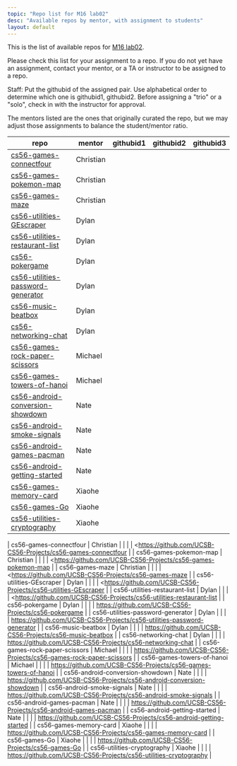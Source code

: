 ```yaml
---
topic: "Repo list for M16 lab02"
desc: "Available repos by mentor, with assignment to students"
layout: default
---
```


This is the list of available repos for [M16 lab02](/lab/lab02).

Please check this list for your assignment to a repo.   If you do not yet have an assignment, 
contact your mentor, or a TA or instructor to be assigned to a repo.

Staff: Put the githubid of the assigned pair.   Use alphabetical order to determine which one is githubid1, githubid2.  Before assigning
a "trio" or a "solo", check in with the instructor for approval.

The mentors listed are the ones that originally curated the repo, but we may adjust those assignments to balance the student/mentor
ratio.

| repo | mentor | githubid1 | githubid2 | githubid3 |
|------|--------|-----------|-----------|-----------|
| [cs56-games-connectfour](https://github.com/UCSB-CS56-Projects/cs56-games-connectfour) | Christian |    |    |    | 
| [cs56-games-pokemon-map](https://github.com/UCSB-CS56-Projects/cs56-games-pokemon-map) | Christian |    |    |    | 
| [cs56-games-maze](https://github.com/UCSB-CS56-Projects/cs56-games-maze) | Christian |    |    |    | 
| [cs56-utilities-GEscraper](https://github.com/UCSB-CS56-Projects/cs56-utilities-GEscraper) | Dylan |    |    |    | 
| [cs56-utilities-restaurant-list](https://github.com/UCSB-CS56-Projects/cs56-utilities-restaurant-list) | Dylan |    |    |    | 
| [cs56-pokergame](https://github.com/UCSB-CS56-Projects/cs56-pokergame) | Dylan |    |    |    | 
| [cs56-utilities-password-generator](https://github.com/UCSB-CS56-Projects/cs56-utilities-password-generator) | Dylan |    |    |    |
| [cs56-music-beatbox](https://github.com/UCSB-CS56-Projects/cs56-music-beatbox) | Dylan |    |    |    | 
| [cs56-networking-chat](https://github.com/UCSB-CS56-Projects/cs56-networking-chat) | Dylan |    |    |    | 
| [cs56-games-rock-paper-scissors](https://github.com/UCSB-CS56-Projects/cs56-games-rock-paper-scissors) | Michael |    |    |    | 
| [cs56-games-towers-of-hanoi](https://github.com/UCSB-CS56-Projects/cs56-games-towers-of-hanoi) | Michael  |    |    |    | 
| [cs56-android-conversion-showdown](https://github.com/UCSB-CS56-Projects/cs56-android-conversion-showdown) | Nate |    |    |    | 
| [cs56-android-smoke-signals](https://github.com/UCSB-CS56-Projects/cs56-android-smoke-signals) | Nate |    |    |    | 
| [cs56-android-games-pacman](https://github.com/UCSB-CS56-Projects/cs56-android-games-pacman) | Nate |    |    |    | 
| [cs56-android-getting-started](https://github.com/UCSB-CS56-Projects/cs56-android-getting-started) | Nate |    |    |    | 
| [cs56-games-memory-card](https://github.com/UCSB-CS56-Projects/cs56-games-memory-card) | Xiaohe |    |    |    | 
| [cs56-games-Go](https://github.com/UCSB-CS56-Projects/cs56-games-Go) | Xiaohe |    |    |    | 
| [cs56-utilities-cryptography](https://github.com/UCSB-CS56-Projects/cs56-utilities-cryptography) | Xiaohe |    |    |    | 


| cs56-games-connectfour           | Christian |    |    |    | <https://github.com/UCSB-CS56-Projects/cs56-games-connectfour |
| cs56-games-pokemon-map           | Christian |    |    |    | <https://github.com/UCSB-CS56-Projects/cs56-games-pokemon-map |
| cs56-games-maze                  | Christian |    |    |    | <https://github.com/UCSB-CS56-Projects/cs56-games-maze |
| cs56-utilities-GEscraper         | Dylan |    |    |    | <https://github.com/UCSB-CS56-Projects/cs56-utilities-GEscraper |
| cs56-utilities-restaurant-list   | Dylan |    |    |    | <https://github.com/UCSB-CS56-Projects/cs56-utilities-restaurant-list |
| cs56-pokergame                   | Dylan |    |    |    | https://github.com/UCSB-CS56-Projects/cs56-pokergame |
| cs56-utilities-password-generator | Dylan |    |    |    | https://github.com/UCSB-CS56-Projects/cs56-utilities-password-generator |
| cs56-music-beatbox               | Dylan |    |    |    | https://github.com/UCSB-CS56-Projects/cs56-music-beatbox |
| cs56-networking-chat             | Dylan |    |    |    | https://github.com/UCSB-CS56-Projects/cs56-networking-chat |
| cs56-games-rock-paper-scissors   | Michael |    |    |    | https://github.com/UCSB-CS56-Projects/cs56-games-rock-paper-scissors |
| cs56-games-towers-of-hanoi       | Michael  |    |    |    | https://github.com/UCSB-CS56-Projects/cs56-games-towers-of-hanoi |
| cs56-android-conversion-showdown | Nate |    |    |    | https://github.com/UCSB-CS56-Projects/cs56-android-conversion-showdown |
| cs56-android-smoke-signals       | Nate |    |    |    | https://github.com/UCSB-CS56-Projects/cs56-android-smoke-signals |
| cs56-android-games-pacman        | Nate |    |    |    | https://github.com/UCSB-CS56-Projects/cs56-android-games-pacman |
| cs56-android-getting-started     | Nate |    |    |    | https://github.com/UCSB-CS56-Projects/cs56-android-getting-started |
| cs56-games-memory-card           | Xiaohe |    |    |    | https://github.com/UCSB-CS56-Projects/cs56-games-memory-card |
| cs56-games-Go                    | Xiaohe |    |    |    | https://github.com/UCSB-CS56-Projects/cs56-games-Go |
| cs56-utilities-cryptography      | Xiaohe |    |    |    | https://github.com/UCSB-CS56-Projects/cs56-utilities-cryptography |

